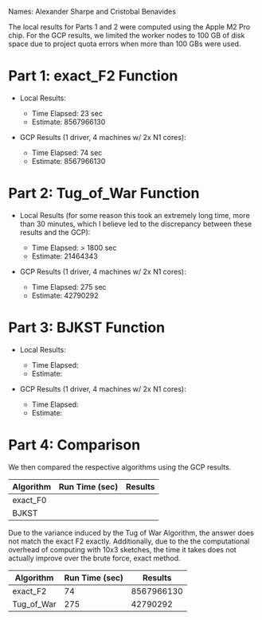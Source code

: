 Names: Alexander Sharpe and Cristobal Benavides 

The local results for Parts 1 and 2 were computed using the Apple M2 Pro chip. For the GCP results, we limited the worker nodes to 100 GB of disk space due to project quota errors when more than 100 GBs were used.

# Part 1: exact_F2 Function

- Local Results:
  - Time Elapsed: 23 sec
  - Estimate: 8567966130
    
- GCP Results (1 driver, 4 machines w/ 2x N1 cores):
  - Time Elapsed: 74 sec
  - Estimate: 8567966130

# Part 2: Tug_of_War Function

- Local Results (for some reason this took an extremely long time, more than 30 minutes, which I believe led to the discrepancy between these results and the GCP):
  - Time Elapsed: > 1800 sec 
  - Estimate: 21464343
    
- GCP Results (1 driver, 4 machines w/ 2x N1 cores):
  - Time Elapsed: 275 sec 
  - Estimate: 42790292

# Part 3: BJKST Function

- Local Results:
  - Time Elapsed:
  - Estimate:
    
- GCP Results (1 driver, 4 machines w/ 2x N1 cores):
  - Time Elapsed:
  - Estimate: 

# Part 4: Comparison

We then compared the respective algorithms using the GCP results. 

| Algorithm  | Run Time (sec) | Results |
| --- | --- | --- |
| exact_F0   |          |         | 
| BJKST      |          |         |

Due to the variance induced by the Tug of War Algorithm, the answer does not match the exact F2 exactly. Additionally, due to the the computational overhead of computing with 10x3 sketches, the time it takes does not actually improve over the brute force, exact method.

| Algorithm  | Run Time (sec) | Results |
| --- | --- | --- |
| exact_F2   |   74       |   8567966130   | 
| Tug_of_War |  275     | 42790292  |

